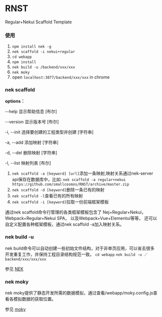# RNST
Regular+Nekui Scaffold Template

### 使用

1. `npm install nek -g`
2. `nek scaffold -i nekui+regular`
3. `cd webapp`
4. `npm install`
5. `nek build -u /backend/xxx/xxx`
6. `nek moky`
7. open `localhost:3077/backend/xxx/xxx` in chrome

### nek scaffold

**options：**

  --help      显示帮助信息               [布尔]
  
  --version   显示版本号                 [布尔]
  
  -i, --init  选择要创建的工程类型并创建   [字符串]
  
  -a, --add   添加映射                [字符串]
  
  -d, --del   删除映射                [字符串]
  
  -l, --list  映射列表                  [布尔]

1. `nek scaffold -a [keyword] [url]`添加一条映射,映射关系通过nek-server api保存在数据库中，比如:
`nek scaffold -a regular+nekui https://github.com/smallcosmos/RNST/archive/master.zip`
2. `nek scaffold -d [keyword]`删除一条已有的映射
3. `nek scaffold -l`查看已有的所有映射
4. `nek scaffold -i [keyword]`拉取一份前端框架模板

通过nek scaffold命令行管理的各类框架模板包含了
Nej+Regular+Nekui，
Webpack+Regular+Nekui SPA，
以及Webpack+Vue+Elementui等等，
还可以自定义配置各种框架模板，通过nek scaffold -a加入映射关系。

### nek build -u

nek build命令可以自动创建一些初始文件结构，对于非单页应用，可以省去很多开发重复工作，并保持工程目录结构规范一致。
`cd webapp`
`nek build -u ／backend/xxx/xxx/xxx`

<!-- more -->
参见 [NEK](https://github.com/kaola-fed/NEK)

### nek moky

nek moky提供了静态开发所需的数据模拟，通过查看/webapp/moky.config.js查看各模拟数据的获取位置。

参见 [moky](https://github.com/kaola-fed/moky)


